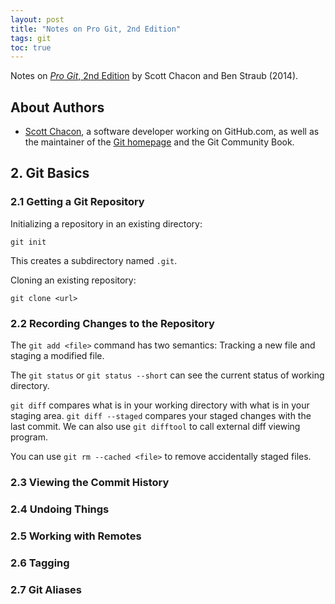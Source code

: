 ```yaml
---
layout: post
title: "Notes on Pro Git, 2nd Edition"
tags: git
toc: true
---
```


Notes on [*Pro Git*, 2nd Edition](https://git-scm.com/book/en/v2) by Scott Chacon and Ben Straub (2014).

## About Authors

- [Scott Chacon](https://scottchacon.com/), a software developer working on GitHub.com, as well as the maintainer of the [Git homepage](https://git-scm.com/) and the Git Community Book.

## 2. Git Basics
### 2.1 Getting a Git Repository

Initializing a repository in an existing directory:

```shell
git init
```

This creates a subdirectory named `.git`.

Cloning an existing repository:

```
git clone <url>
```

### 2.2 Recording Changes to the Repository

The `git add <file>` command has two semantics: Tracking a new file and staging a modified file.

The `git status` or `git status --short` can see the current status of working directory.

`git diff` compares what is in your working directory with what is in your staging area. `git diff --staged` compares your staged changes with the last commit. We can also use `git difftool` to call external diff viewing program.

You can use `git rm --cached <file>` to remove accidentally staged files.

### 2.3 Viewing the Commit History
### 2.4 Undoing Things
### 2.5 Working with Remotes
### 2.6 Tagging
### 2.7 Git Aliases